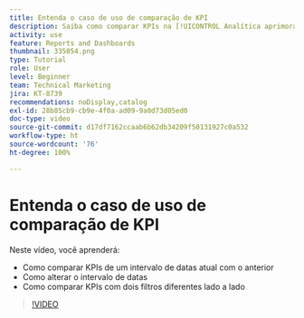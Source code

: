 ```yaml
---
title: Entenda o caso de uso de comparação de KPI
description: Saiba como comparar KPIs na [!UICONTROL Analítica aprimorada] do intervalo de datas atual com um intervalo de datas anterior e como comparar KPIs com dois filtros diferentes.
activity: use
feature: Reports and Dashboards
thumbnail: 335054.png
type: Tutorial
role: User
level: Beginner
team: Technical Marketing
jira: KT-8739
recommendations: noDisplay,catalog
exl-id: 28b85cb9-cb9e-4f0a-ad09-9a0d73d05ed0
doc-type: video
source-git-commit: d17df7162ccaab6b62db34209f50131927c0a532
workflow-type: ht
source-wordcount: '76'
ht-degree: 100%

---
```


# Entenda o caso de uso de comparação de KPI

Neste vídeo, você aprenderá:

* Como comparar KPIs de um intervalo de datas atual com o anterior
* Como alterar o intervalo de datas
* Como comparar KPIs com dois filtros diferentes lado a lado

>[!VIDEO](https://video.tv.adobe.com/v/335054/?quality=12&learn=on&enablevpops)
